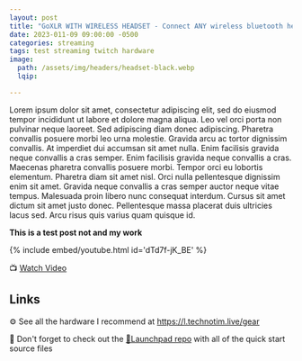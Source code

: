 ```yaml
---
layout: post
title: "GoXLR WITH WIRELESS HEADSET - Connect ANY wireless bluetooth headphones"
date: 2023-011-09 09:00:00 -0500
categories: streaming
tags: test streaming twitch hardware
image:
  path: /assets/img/headers/headset-black.webp
  lqip: 

---
```


Lorem ipsum dolor sit amet, consectetur adipiscing elit, sed do eiusmod tempor incididunt ut labore et dolore magna aliqua. Leo vel orci porta non pulvinar neque laoreet. Sed adipiscing diam donec adipiscing. Pharetra convallis posuere morbi leo urna molestie. Gravida arcu ac tortor dignissim convallis. At imperdiet dui accumsan sit amet nulla. Enim facilisis gravida neque convallis a cras semper. Enim facilisis gravida neque convallis a cras. Maecenas pharetra convallis posuere morbi. Tempor orci eu lobortis elementum. Pharetra diam sit amet nisl. Orci nulla pellentesque dignissim enim sit amet. Gravida neque convallis a cras semper auctor neque vitae tempus. Malesuada proin libero nunc consequat interdum. Cursus sit amet dictum sit amet justo donec. Pellentesque massa placerat duis ultricies lacus sed. Arcu risus quis varius quam quisque id.

**This is a test post not and my work**

{% include embed/youtube.html id='dTd7f-jK_BE' %}

📺 [Watch Video](https://www.youtube.com/watch?v=dTd7f-jK_BE)

## Links

⚙️ See all the hardware I recommend at <https://l.technotim.live/gear>

🚀 Don't forget to check out the [🚀Launchpad repo](https://l.technotim.live/quick-start) with all of the quick start source files
